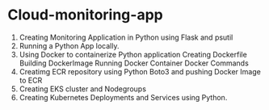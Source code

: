 # Cloud-monitoring-app

1) Creating Monitoring Application in Python using Flask and psutil
2) Running a Python App locally.
3) Using  Docker to containerize Python application
    Creating Dockerfile
    Building DockerImage
    Running Docker Container
    Docker Commands
4) Creatimg ECR repository using Python Boto3 and pushing Docker Image to ECR
5) Creating EKS cluster and Nodegroups
6) Creating Kubernetes Deployments and Services using Python.